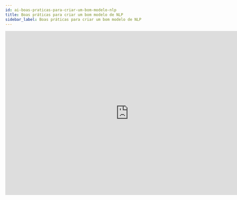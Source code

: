 ```yaml
---
id: ai-boas-praticas-para-criar-um-bom-modelo-nlp
title: Boas práticas para criar um bom modelo de NLP
sidebar_label: Boas práticas para criar um bom modelo de NLP
---
```


<iframe width="778" height="517" src="https://www.youtube.com/embed/xj_5val6aSU" frameborder="0" allow="accelerometer; autoplay; encrypted-media; gyroscope; picture-in-picture" allowfullscreen></iframe>
